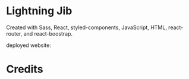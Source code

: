 # Lightning Jib
 Created with Sass, React, styled-components, JavaScript, HTML, react-router, and react-boostrap.
 
 deployed website: 

# Credits
